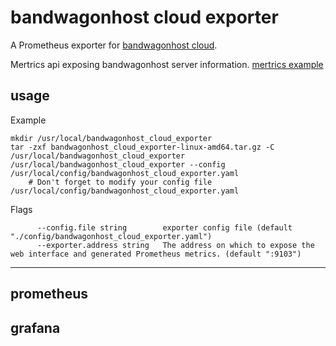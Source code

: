 # bandwagonhost cloud exporter
A Prometheus exporter for [bandwagonhost cloud](https://bandwagonhost.com/).

Mertrics api exposing bandwagonhost server information. [mertrics example](./doc/mertrics_example)

## usage
Example
```
mkdir /usr/local/bandwagonhost_cloud_exporter
tar -zxf bandwagonhost_cloud_exporter-linux-amd64.tar.gz -C /usr/local/bandwagonhost_cloud_exporter
/usr/local/bandwagonhost_cloud_exporter --config /usr/local/config/bandwagonhost_cloud_exporter.yaml
    # Don't forget to modify your config file /usr/local/config/bandwagonhost_cloud_exporter.yaml
```
Flags
```
      --config.file string        exporter config file (default "./config/bandwagonhost_cloud_exporter.yaml")
      --exporter.address string   The address on which to expose the web interface and generated Prometheus metrics. (default ":9103")
```

---
## prometheus


## grafana